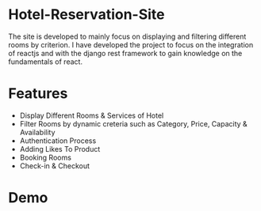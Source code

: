 # Hotel-Reservation-Site

The site is developed to mainly focus on displaying and filtering different rooms by criterion. I have developed the project to focus on the integration of reactjs and with the django rest framework to gain knowledge on the fundamentals of react.

# Features

+ Display Different Rooms & Services of Hotel
+ Filter Rooms by dynamic creteria such as Category, Price, Capacity & Availability
+ Authentication Process
+ Adding Likes To Product
+ Booking Rooms
+ Check-in & Checkout

# Demo
